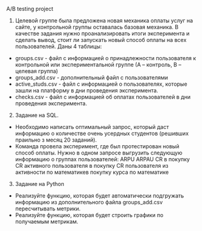 A/B testing project
1. Целевой группе была предложена новая механика оплаты услуг на сайте, у контрольной группы оставалась базовая механика. В качестве задания нужно проанализировать итоги эксперимента и сделать вывод, стоит ли запускать новый способ оплаты на всех пользователей.
Даны 4 таблицы:
- groups.csv - файл с информацией о принадлежности пользователя к контрольной или экспериментальной группе (А – контроль, B – целевая группа) 
- groups_add.csv - дополнительный файл с пользователями
- active_studs.csv - файл с информацией о пользователях, которые зашли на платформу в дни проведения эксперимента. 
- checks.csv - файл с информацией об оплатах пользователей в дни проведения эксперимента.

2. Задание на SQL.
- Необходимо написать оптимальный запрос, который даст информацию о количестве очень усердных студентов (решивших праильно з месяц 20 заданий).
-  Команда провела эксперимент, где был протестирован новый способ оплаты. Нужно в одном запросе выгрузить следующую информацию о группах пользователей:
ARPU 
ARPAU 
CR в покупку 
СR активного пользователя в покупку 
CR пользователя из активности по математикев покупку курса по математике

3. Задание на Python
- Реализуйте функцию, которая будет автоматически подгружать информацию из дополнительного файла groups_add.csv пересчитывать метрики.
- Реализуйте функцию, которая будет строить графики по получаемым метрикам.
